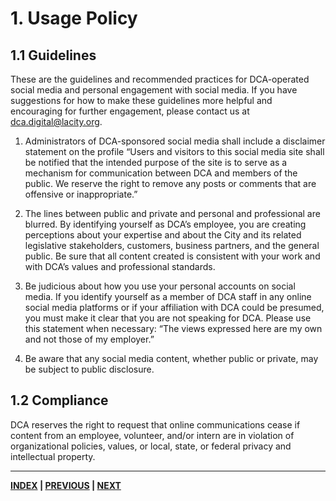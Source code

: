 # 1. Usage Policy

## 1.1 Guidelines

These are the guidelines and recommended practices for DCA-operated social media and personal engagement with social media. If you have suggestions for how to make these guidelines more helpful and encouraging for further engagement, please contact us at dca.digital@lacity.org.

1. Administrators of DCA-sponsored social media shall include a disclaimer statement on the profile “Users and visitors to this social media site shall be notified that the intended purpose of the site is to serve as a mechanism for communication between DCA and members of the public. We reserve the right to remove any posts or comments that are offensive or inappropriate.”

2. The lines between public and private and personal and professional are blurred. By identifying yourself as DCA’s employee, you are creating perceptions about your expertise and about the City and its related legislative stakeholders, customers, business partners, and the general public. Be sure that all content created is consistent with your work and with DCA’s values and professional standards.

3. Be judicious about how you use your personal accounts on social media. If you identify yourself as a member of DCA staff in any online social media platforms or if your affiliation with DCA could be presumed, you must make it clear that you are not speaking for DCA. Please use this statement when necessary: “The views expressed here are my own and not those of my employer.”

4. Be aware that any social media content, whether public or private, may be subject to public disclosure.

## 1.2 Compliance

DCA reserves the right to request that online communications cease if content from an employee, volunteer, and/or intern are in violation of organizational policies, values, or local, state, or federal privacy and intellectual property.

---

**[INDEX](index.md) | [PREVIOUS](README.md) | [NEXT](02_Messaging_Compass.md)**
